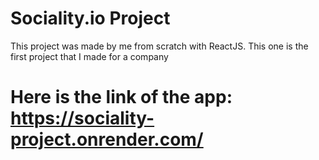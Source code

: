 # Sociality.io Project

This project was made by me from scratch with ReactJS. This one is the first project that I made for a company

# Here is the link of the app: https://sociality-project.onrender.com/
